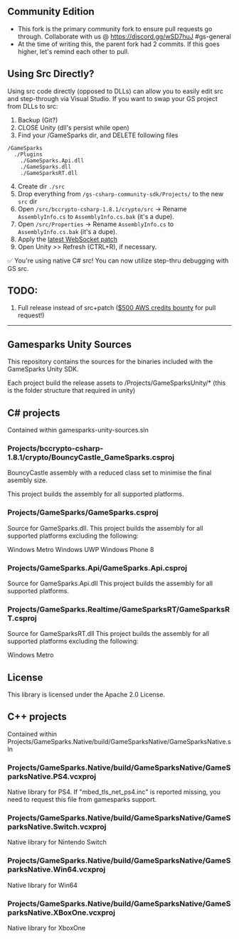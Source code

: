 ## Community Edition

* This fork is the primary community fork to ensure pull requests go through. Collaborate with us @ https://discord.gg/wSD7huJ #gs-general
* At the time of writing this, the parent fork had 2 commits. If this goes higher, let's remind each other to pull.

## Using Src Directly?
Using src code directly (opposed to DLLs) can allow you to easily edit src and step-through via Visual Studio. If you want to swap your GS project from DLLs to src:

1. Backup (Git?)
2. CLOSE Unity (dll's persist while open)
3. Find your /GameSparks dir, and DELETE following files
```
/GameSparks
  ./Plugins
    ./GameSparks.Api.dll
    ./GameSparks.dll
    ./GameSparksRT.dll
```
4. Create dir `./src`
5. Drop everything from `/gs-csharp-community-sdk/Projects/` to the new `src` dir
6. Open `/src/bccrypto-csharp-1.8.1/crypto/src` -> Rename `AssemblyInfo.cs` to `AssemblyInfo.cs.bak` (it's a dupe).
7. Open `/src/Properties` -> Rename `AssemblyInfo.cs` to `AssemblyInfo.cs.bak` (it's a dupe).
8. Apply the [latest WebSocket patch](https://github.com/Imperium42/gs-csharp-community-sdk/issues/6)
9. Open Unity >> Refresh (CTRL+R), if necessary. 

✅ You're using native C# src! You can now utilize step-thru debugging with GS src.

## TODO:
1. Full release instead of src+patch ([$500 AWS credits bounty](https://github.com/Imperium42/gs-csharp-community-sdk/issues/6) for pull request!)

________________________

## Gamesparks Unity Sources

This repository contains the sources for the binaries included with the GameSparks Unity SDK.

Each project build the release assets to /Projects/GameSparksUnity/* (this is the folder structure that required in unity)

## C# projects

Contained within gamesparks-unity-sources.sln

### Projects/bccrypto-csharp-1.8.1/crypto/BouncyCastle_GameSparks.csproj

BouncyCastle assembly with a reduced class set to minimise the final asembly size.

This project builds the assembly for all supported platforms.

### Projects/GameSparks/GameSparks.csproj

Source for GameSparks.dll. This project builds the assembly for all supported platforms excluding the following:

Windows Metro
Windows UWP
Windows Phone 8


### Projects/GameSparks.Api/GameSparks.Api.csproj

Source for GameSparks.Api.dll This project builds the assembly for all supported platforms.

### Projects/GameSparks.Realtime/GameSparksRT/GameSparksRT.csproj

Source for GameSparksRT.dll  This project builds the assembly for all supported platforms excluding the following:

Windows Metro

## License

This library is licensed under the Apache 2.0 License. 


## C++ projects

Contained within Projects/GameSparks.Native/build/GameSparksNative/GameSparksNative.sln

### Projects/GameSparks.Native/build/GameSparksNative/GameSparksNative.PS4.vcxproj

Native library for PS4. If "mbed_tls_net_ps4.inc" is reported missing, you need to request this file from gamesparks support.

### Projects/GameSparks.Native/build/GameSparksNative/GameSparksNative.Switch.vcxproj

Native library for Nintendo Switch

### Projects/GameSparks.Native/build/GameSparksNative/GameSparksNative.Win64.vcxproj

Native library for Win64

### Projects/GameSparks.Native/build/GameSparksNative/GameSparksNative.XBoxOne.vcxproj

Native library for XboxOne
